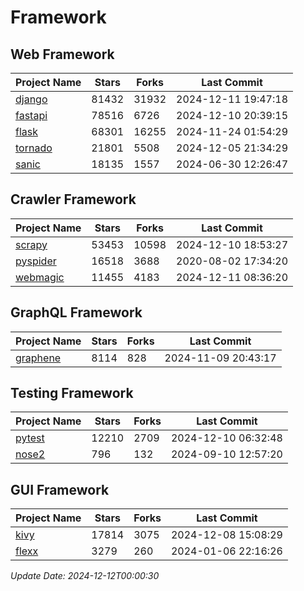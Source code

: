 # Framework

## Web Framework
| Project Name | Stars | Forks | Last Commit |
| ------------ | ----- | ----- | ----------- |
| [django](https://github.com/django/django) | 81432 | 31932 | 2024-12-11 19:47:18 |
| [fastapi](https://github.com/fastapi/fastapi) | 78516 | 6726 | 2024-12-10 20:39:15 |
| [flask](https://github.com/pallets/flask) | 68301 | 16255 | 2024-11-24 01:54:29 |
| [tornado](https://github.com/tornadoweb/tornado) | 21801 | 5508 | 2024-12-05 21:34:29 |
| [sanic](https://github.com/sanic-org/sanic) | 18135 | 1557 | 2024-06-30 12:26:47 |

## Crawler Framework
| Project Name | Stars | Forks | Last Commit |
| ------------ | ----- | ----- | ----------- |
| [scrapy](https://github.com/scrapy/scrapy) | 53453 | 10598 | 2024-12-10 18:53:27 |
| [pyspider](https://github.com/binux/pyspider) | 16518 | 3688 | 2020-08-02 17:34:20 |
| [webmagic](https://github.com/code4craft/webmagic) | 11455 | 4183 | 2024-12-11 08:36:20 |

## GraphQL Framework
| Project Name | Stars | Forks | Last Commit |
| ------------ | ----- | ----- | ----------- |
| [graphene](https://github.com/graphql-python/graphene) | 8114 | 828 | 2024-11-09 20:43:17 |

## Testing Framework
| Project Name | Stars | Forks | Last Commit |
| ------------ | ----- | ----- | ----------- |
| [pytest](https://github.com/pytest-dev/pytest) | 12210 | 2709 | 2024-12-10 06:32:48 |
| [nose2](https://github.com/nose-devs/nose2) | 796 | 132 | 2024-09-10 12:57:20 |

## GUI Framework
| Project Name | Stars | Forks | Last Commit |
| ------------ | ----- | ----- | ----------- |
| [kivy](https://github.com/kivy/kivy) | 17814 | 3075 | 2024-12-08 15:08:29 |
| [flexx](https://github.com/flexxui/flexx) | 3279 | 260 | 2024-01-06 22:16:26 |

*Update Date: 2024-12-12T00:00:30*